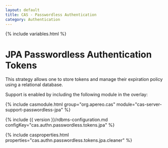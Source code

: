 ```yaml
---
layout: default
title: CAS - Passwordless Authentication
category: Authentication
---
```

{% include variables.html %}

# JPA Passwordless Authentication Tokens

This strategy allows one to store tokens and manage their expiration policy using a relational database.

Support is enabled by including the following module in the overlay:

{% include casmodule.html group="org.apereo.cas" module="cas-server-support-passwordless-jpa" %}

{% include {{ version }}/rdbms-configuration.md configKey="cas.authn.passwordless.tokens.jpa" %}

{% include casproperties.html properties="cas.authn.passwordless.tokens.jpa.cleaner" %}

